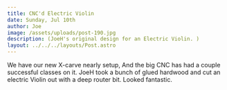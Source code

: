 ```yaml
---
title: CNC'd Electric Violin
date: Sunday, Jul 10th
author: Joe
image: /assets/uploads/post-190.jpg
description: (JoeH's original design for an Electric Violin. )
layout: ../../../layouts/Post.astro
---
```


We have our new X-carve nearly setup, And the big CNC has had a couple successful classes on it.  JoeH took a bunch of glued hardwood and cut an electric Violin out with a deep router bit.  Looked fantastic.
